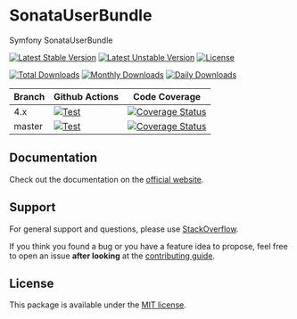 <!--
DO NOT EDIT THIS FILE!

It's auto-generated by sonata-project/dev-kit package.
-->

# SonataUserBundle

Symfony SonataUserBundle

[![Latest Stable Version](https://poser.pugx.org/sonata-project/user-bundle/v/stable)](https://packagist.org/packages/sonata-project/user-bundle)
[![Latest Unstable Version](https://poser.pugx.org/sonata-project/user-bundle/v/unstable)](https://packagist.org/packages/sonata-project/user-bundle)
[![License](https://poser.pugx.org/sonata-project/user-bundle/license)](https://packagist.org/packages/sonata-project/user-bundle)

[![Total Downloads](https://poser.pugx.org/sonata-project/user-bundle/downloads)](https://packagist.org/packages/sonata-project/user-bundle)
[![Monthly Downloads](https://poser.pugx.org/sonata-project/user-bundle/d/monthly)](https://packagist.org/packages/sonata-project/user-bundle)
[![Daily Downloads](https://poser.pugx.org/sonata-project/user-bundle/d/daily)](https://packagist.org/packages/sonata-project/user-bundle)

Branch | Github Actions | Code Coverage |
------ | -------------- | ------------- |
4.x    | [![Test][test_stable_badge]][test_stable_link]     | [![Coverage Status][coverage_stable_badge]][coverage_stable_link]     |
master | [![Test][test_unstable_badge]][test_unstable_link] | [![Coverage Status][coverage_unstable_badge]][coverage_unstable_link] |

## Documentation

Check out the documentation on the [official website](https://sonata-project.org/bundles/user).

## Support

For general support and questions, please use [StackOverflow](http://stackoverflow.com/questions/tagged/sonata).

If you think you found a bug or you have a feature idea to propose, feel free to open an issue
**after looking** at the [contributing guide](CONTRIBUTING.md).

## License

This package is available under the [MIT license](LICENSE).

[test_stable_badge]: https://github.com/sonata-project/SonataUserBundle/workflows/Test/badge.svg?branch=4.x
[test_stable_link]: https://github.com/sonata-project/SonataUserBundle/actions?query=workflow:test+branch:4.x
[test_unstable_badge]: https://github.com/sonata-project/SonataUserBundle/workflows/Test/badge.svg?branch=master
[test_unstable_link]: https://github.com/sonata-project/SonataUserBundle/actions?query=workflow:test+branch:master

[coverage_stable_badge]: https://codecov.io/gh/sonata-project/SonataUserBundle/branch/4.x/graph/badge.svg
[coverage_stable_link]: https://codecov.io/gh/sonata-project/SonataUserBundle/branch/4.x
[coverage_unstable_badge]: https://codecov.io/gh/sonata-project/SonataUserBundle/branch/master/graph/badge.svg
[coverage_unstable_link]: https://codecov.io/gh/sonata-project/SonataUserBundle/branch/master
